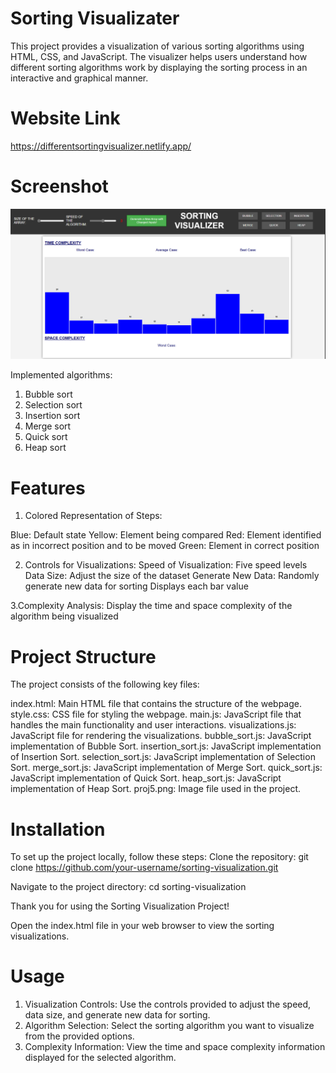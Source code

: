 # Sorting Visualizater
This project provides a visualization of various sorting algorithms using HTML, CSS, and JavaScript. The visualizer helps users understand how different sorting algorithms work by displaying the sorting process in an interactive and graphical manner.
# Website Link
https://differentsortingvisualizer.netlify.app/

# Screenshot
![Screenshot](proj5.png)

Implemented algorithms:
1) Bubble sort
2) Selection sort
3) Insertion sort
4) Merge sort
5) Quick sort
6) Heap sort

# Features

1. Colored Representation of Steps:

Blue: Default state
Yellow: Element being compared
Red: Element identified as in incorrect position and to be moved
Green: Element in correct position

2. Controls for Visualizations:
Speed of Visualization: Five speed levels
Data Size: Adjust the size of the dataset
Generate New Data: Randomly generate new data for sorting
Displays each bar value

3.Complexity Analysis:
Display the time and space complexity of the algorithm being visualized

# Project Structure
The project consists of the following key files:

index.html: Main HTML file that contains the structure of the webpage.
style.css: CSS file for styling the webpage.
main.js: JavaScript file that handles the main functionality and user interactions.
visualizations.js: JavaScript file for rendering the visualizations.
bubble_sort.js: JavaScript implementation of Bubble Sort.
insertion_sort.js: JavaScript implementation of Insertion Sort.
selection_sort.js: JavaScript implementation of Selection Sort.
merge_sort.js: JavaScript implementation of Merge Sort.
quick_sort.js: JavaScript implementation of Quick Sort.
heap_sort.js: JavaScript implementation of Heap Sort.
proj5.png: Image file used in the project. 

# Installation
To set up the project locally, follow these steps:
Clone the repository:
git clone https://github.com/your-username/sorting-visualization.git

Navigate to the project directory:
cd sorting-visualization





Thank you for using the Sorting Visualization Project!

Open the index.html file in your web browser to view the sorting visualizations.

# Usage
1. Visualization Controls: Use the controls provided to adjust the speed, data size, and generate new data for sorting.
2. Algorithm Selection: Select the sorting algorithm you want to visualize from the provided options.
3. Complexity Information: View the time and space complexity information displayed for the selected algorithm.
